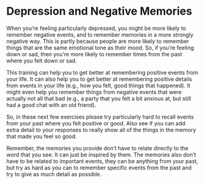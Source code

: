 # Depression and Negative Memories

When you’re feeling particularly depressed, you might be more likely to remember negative events, and to remember memories in a more strongly negative way. This is partly because people are more likely to remember things that are the same emotional tone as their mood. So, if you’re feeling down or sad, then you’re more likely to remember times from the past where you felt down or sad.

This training can help you to get better at remembering positive events from your life. It can also help you to get better at remembering positive details from events in your life (e.g., how you felt, good things that happened). It might even help you remember things from negative events that were actually not all that bad (e.g., a party that you felt a bit anxious at, but still had a good chat with an old friend).

So, in these next few exercises please try particularly hard to recall events from your past where you felt positive or good. Also see if you can add extra detail to your responses to really show all of the things in the memory that made you feel so good.

Remember, the memories you provide don’t have to relate directly to the word that you see. It can just be inspired by them. The memories also don’t have to be related to important events, they can be anything from your past, but try as hard as you can to remember specific events from the past and try to give as much detail as possible.
